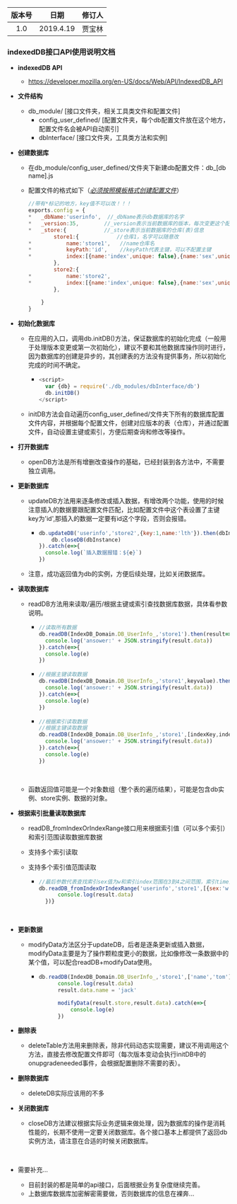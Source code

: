 

| 版本号 |   日期    | 修订人 |
| :----: | :-------: | :----: |
|  1.0   | 2019.4.19 | 贾宝林 |



### indexedDB接口API使用说明文档

- **indexedDB API**

  - <https://developer.mozilla.org/en-US/docs/Web/API/IndexedDB_API>

- **文件结构**

  - db_module/ [接口文件夹，相关工具类文件和配置文件]
    - config_user_defined/ [配置文件夹，每个db配置文件放在这个地方，配置文件名会被API自动索引]
    - dbInterface/ [接口文件夹，工具类方法和实例]

- **创建数据库**

  - 在db_module/config_user_defined/文件夹下新建db配置文件：db_[db name].js

  - 配置文件的格式如下（<u>*必须按照模板格式创建配置文件*</u>）

    ```javascript
    //带有*标记的地方，key值不可以改！！！
    exports.config = {
    *	_dbName:'userinfo',  //_dbName表示db数据库的名字
    *	_version:35, 		//_version表示当前数据库的版本，每次变更这个配置文件都要将这个版本+1
    *	_store:{		    //_store表示当前数据库的仓库(表)信息
    		store1:{			//仓库1，名字可以随意改
    *			name:'store1',   //name仓库名
    *			keyPath:'id',	 //keyPath代表主键，可以不配置主键
    *			index:[{name:'index',unique: false},{name:'sex',unique:false}] 	//配置的索引，也可以不配置，根据业务实际情况判断是否添加索引，索引可以是多个，unique代表值是否允许重复
    		},
    		store2:{
    *			name:'store2',
    *			index:[{name:'index',unique: false},{name:'sex',unique:true}]
    		},
    		
    	}
    }
    ```

- **初始化数据库**

  - 在应用的入口，调用db.initDB()方法，保证数据库的初始化完成（一般用于处理版本变更或第一次初始化），建议不要和其他数据库操作同时进行，因为数据库的创建是异步的，其创建表的方法没有提供事务，所以初始化完成的时间不确定。

    - ```javascript
      <script>
      	var {db} = require('./db_modules/dbInterface/db')
      	db.initDB()
      </script>
      ```

  - initDB方法会自动遍历config_user_defined/文件夹下所有的数据库配置文件内容，并根据每个配置文件，创建对应版本的表（仓库），并通过配置文件，自动设置主键或索引，方便后期查询和修改等操作。

- **打开数据库**

  - openDB方法是所有增删改查操作的基础，已经封装到各方法中，不需要独立调用。

- **更新数据库**

  - updateDB方法用来逐条修改或插入数据，有增改两个功能，使用的时候注意插入的数据要跟配置文件匹配，比如配置文件中这个表设置了主键key为'id',那插入的数据一定要有id这个字段，否则会报错。

    - ```javascript
      db.updateDB('userinfo','store2',{key:1,name:'lth'}).then(dbInstance=>{
          db.closeDB(dbInstance)
      }).catch(e=>{
      	console.log(`插入数据报错：${e}`)
      })
      ```

  - 注意，成功返回值为db的实例，方便后续处理，比如关闭数据库。

- **读取数据库**

  - readDB方法用来读取/遍历/根据主键或索引查找数据库数据，具体看参数说明。

    - ```javascript
      //读取所有数据
      db.readDB(IndexDB_Domain.DB_UserInfo_,'store1').then(result=>{
      	console.log('ansower:' + JSON.stringify(result.data))
      }).catch(e=>{
      	console.log(e)
      })
      ```

    - ```javascript
      //根据主键读取数据
      db.readDB(IndexDB_Domain.DB_UserInfo_,'store1',keyvalue).then(result=>{
      	console.log('ansower:' + JSON.stringify(result.data))
      }).catch(e=>{
      	console.log(e)
      })
      ```

    - ```javascript
      //根据索引读取数据
      //根据主键读取数据
      db.readDB(IndexDB_Domain.DB_UserInfo_,'store1',[indexKey,indexValue]).then(result=>{
      	console.log('ansower:' + JSON.stringify(result.data))
      }).catch(e=>{
      	console.log(e)
      })
      ```

      ​

  - 函数返回值可能是一个对象数组（整个表的遍历结果），可能是包含db实例、store实例、数据的对象。

- **根据索引批量读取数据库**

  - readDB_fromIndexOrIndexRange接口用来根据索引值（可以多个索引）和索引范围读取数据库数据

  - 支持多个索引读取

  - 支持多个索引值范围读取

    - ```javascript
      //最后参数代表查找索引sex值为w和索引index范围在3到4之间范围，索引time范围在9到12范围满足条件的所有数据
      db.readDB_fromIndexOrIndexRange('userinfo','store1',[{sex:'w'},{index:[3,4]},{time:[9,12]}]).then(result=>{
      		console.log(result.data)
      	})}

      ```

      ​

- **更新数据**

  - modifyData方法区分于updateDB，后者是逐条更新或插入数据，modifyData主要是为了操作颗粒度更小的数据，比如像修改一条数据中的某个值，可以配合readDB+modifyData使用。

    - ```javascript
      db.readDB(IndexDB_Domain.DB_UserInfo_,'store1',['name','tom']).then(result=>{
      		console.log(result.data)
      		result.data.name = 'jack'

      		modifyData(result.store,result.data).catch(e=>{
      			console.log(e)
      		})
      ```

- **删除表**

  - deleteTable方法用来删除表，除非代码动态实现需要，建议不用调用这个方法，直接去修改配置文件即可（每次版本变动会执行initDB中的onupgradeneeded事件，会根据配置删除不需要的表）。

- **删除数据库**

  - deleteDB实际应该用的不多

- **关闭数据库**

  - closeDB方法建议根据实际业务逻辑来做处理，因为数据库的操作是消耗性能的，长期不使用一定要关闭数据库。各个接口基本上都提供了返回db实例方法，请注意在合适的时候关闭数据库。

    ​

- 需要补充...

  - 目前封装的都是简单的api接口，后面根据业务复杂度继续完善。
  - 上数据库数据库加密解密需要做，否则数据库的信息在裸奔...